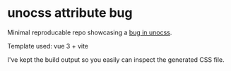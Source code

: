 # unocss attribute bug
Minimal reproducable repo showcasing a [bug in unocss](https://github.com/unocss/unocss/issues/838).

Template used: vue 3 + vite

I've kept the build output so you easily can inspect the generated CSS file.